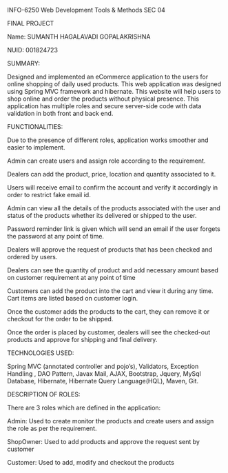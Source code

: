 INFO-6250 Web Development Tools & Methods SEC 04 

FINAL PROJECT 

 

Name: SUMANTH HAGALAVADI GOPALAKRISHNA 

NUID: 001824723 

 

SUMMARY: 

Designed and implemented an eCommerce application to the users for online shopping of daily used products. This web application was designed using Spring MVC framework and hibernate. This website will help users to shop online and order the products without physical presence. This application has multiple roles and secure server-side code with data validation in both front and back end. 

 

FUNCTIONALITIES: 

Due to the presence of different roles, application works smoother and easier to implement. 

Admin can create users and assign role according to the requirement. 

Dealers can add the product, price, location and quantity associated to it. 

Users will receive email to confirm the account and verify it accordingly in order to restrict fake email id. 

Admin can view all the details of the products associated with the user and status of the products whether its delivered or shipped to the user. 

Password reminder link is given which will send an email if the user forgets the password at any point of time. 

Dealers will approve the request of products that has been checked and ordered by users. 

Dealers can see the quantity of product and add necessary amount based on customer requirement at any point of time 

Customers can add the product into the cart and view it during any time. Cart items are listed based on customer login. 

Once the customer adds the products to the cart, they can remove it or checkout for the order to be shipped. 

Once the order is placed by customer, dealers will see the checked-out products and approve for shipping and final delivery. 

 

 

TECHNOLOGIES USED: 

 

Spring MVC (annotated controller and pojo’s), Validators, Exception Handling , DAO Pattern, Javax Mail, AJAX, Bootstrap, Jquery, MySql Database, Hibernate, Hibernate Query Language(HQL), Maven, Git. 

 

DESCRIPTION OF ROLES: 

 

There are 3 roles which are defined in the application: 

 

Admin: Used to create monitor the products and create users and assign the role as per the requirement. 

ShopOwner: Used to add products and approve the request sent by customer 

Customer: Used to add, modify and checkout the products  
